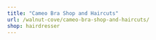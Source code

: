 ```yaml
---
title: "Cameo Bra Shop and Haircuts"
url: /walnut-cove/cameo-bra-shop-and-haircuts/
shop: hairdresser
---
```

